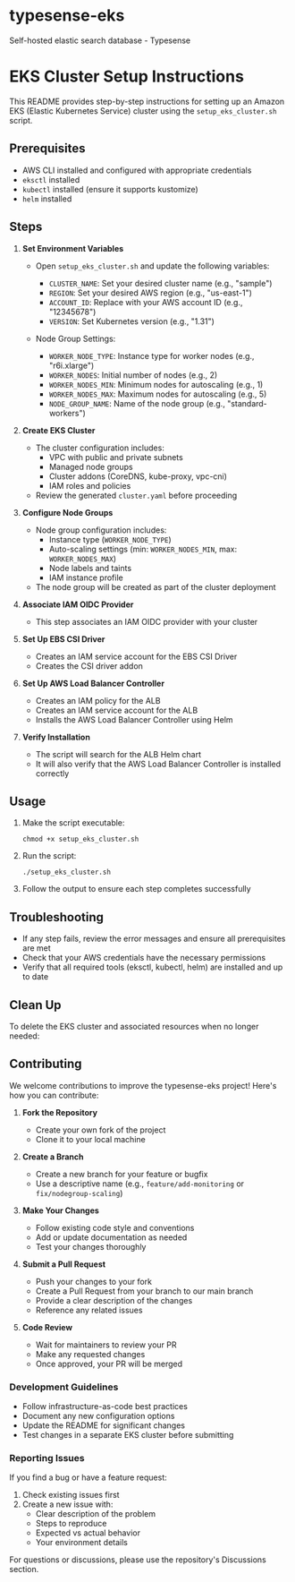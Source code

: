 # typesense-eks
Self-hosted elastic search database - Typesense


# EKS Cluster Setup Instructions

This README provides step-by-step instructions for setting up an Amazon EKS (Elastic Kubernetes Service) cluster using the `setup_eks_cluster.sh` script.

## Prerequisites

- AWS CLI installed and configured with appropriate credentials
- `eksctl` installed
- `kubectl` installed (ensure it supports kustomize)
- `helm` installed

## Steps

1. **Set Environment Variables**
   - Open `setup_eks_cluster.sh` and update the following variables:
     - `CLUSTER_NAME`: Set your desired cluster name (e.g., "sample")
     - `REGION`: Set your desired AWS region (e.g., "us-east-1")
     - `ACCOUNT_ID`: Replace with your AWS account ID (e.g., "12345678")
     - `VERSION`: Set Kubernetes version (e.g., "1.31")
     
   - Node Group Settings:
     - `WORKER_NODE_TYPE`: Instance type for worker nodes (e.g., "r6i.xlarge")
     - `WORKER_NODES`: Initial number of nodes (e.g., 2)
     - `WORKER_NODES_MIN`: Minimum nodes for autoscaling (e.g., 1)
     - `WORKER_NODES_MAX`: Maximum nodes for autoscaling (e.g., 5)
     - `NODE_GROUP_NAME`: Name of the node group (e.g., "standard-workers")

2. **Create EKS Cluster**
   - The cluster configuration includes:
     - VPC with public and private subnets
     - Managed node groups
     - Cluster addons (CoreDNS, kube-proxy, vpc-cni)
     - IAM roles and policies
   - Review the generated `cluster.yaml` before proceeding

3. **Configure Node Groups**
   - Node group configuration includes:
     - Instance type (`WORKER_NODE_TYPE`)
     - Auto-scaling settings (min: `WORKER_NODES_MIN`, max: `WORKER_NODES_MAX`)
     - Node labels and taints
     - IAM instance profile
   - The node group will be created as part of the cluster deployment

4. **Associate IAM OIDC Provider**
   - This step associates an IAM OIDC provider with your cluster

5. **Set Up EBS CSI Driver**
   - Creates an IAM service account for the EBS CSI Driver
   - Creates the CSI driver addon

6. **Set Up AWS Load Balancer Controller**
   - Creates an IAM policy for the ALB
   - Creates an IAM service account for the ALB
   - Installs the AWS Load Balancer Controller using Helm

7. **Verify Installation**
   - The script will search for the ALB Helm chart
   - It will also verify that the AWS Load Balancer Controller is installed correctly

## Usage

1. Make the script executable:
   ```
   chmod +x setup_eks_cluster.sh
   ```

2. Run the script:
   ```
   ./setup_eks_cluster.sh
   ```

3. Follow the output to ensure each step completes successfully

## Troubleshooting

- If any step fails, review the error messages and ensure all prerequisites are met
- Check that your AWS credentials have the necessary permissions
- Verify that all required tools (eksctl, kubectl, helm) are installed and up to date

## Clean Up

To delete the EKS cluster and associated resources when no longer needed:

## Contributing

We welcome contributions to improve the typesense-eks project! Here's how you can contribute:

1. **Fork the Repository**
   - Create your own fork of the project
   - Clone it to your local machine

2. **Create a Branch**
   - Create a new branch for your feature or bugfix
   - Use a descriptive name (e.g., `feature/add-monitoring` or `fix/nodegroup-scaling`)

3. **Make Your Changes**
   - Follow existing code style and conventions
   - Add or update documentation as needed
   - Test your changes thoroughly

4. **Submit a Pull Request**
   - Push your changes to your fork
   - Create a Pull Request from your branch to our main branch
   - Provide a clear description of the changes
   - Reference any related issues

5. **Code Review**
   - Wait for maintainers to review your PR
   - Make any requested changes
   - Once approved, your PR will be merged

### Development Guidelines

- Follow infrastructure-as-code best practices
- Document any new configuration options
- Update the README for significant changes
- Test changes in a separate EKS cluster before submitting

### Reporting Issues

If you find a bug or have a feature request:
1. Check existing issues first
2. Create a new issue with:
   - Clear description of the problem
   - Steps to reproduce
   - Expected vs actual behavior
   - Your environment details

For questions or discussions, please use the repository's Discussions section.